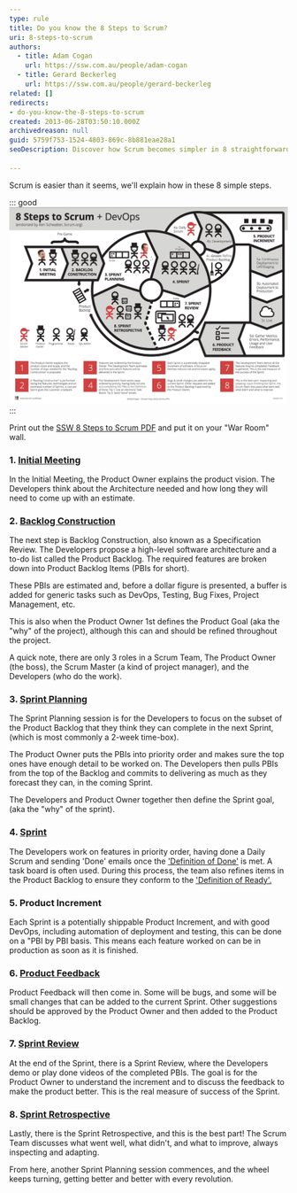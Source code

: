 ```yaml
---
type: rule
title: Do you know the 8 Steps to Scrum?
uri: 8-steps-to-scrum
authors:
  - title: Adam Cogan
    url: https://ssw.com.au/people/adam-cogan
  - title: Gerard Beckerleg
    url: https://ssw.com.au/people/gerard-beckerleg
related: []
redirects:
- do-you-know-the-8-steps-to-scrum
created: 2013-06-28T03:50:10.000Z
archivedreason: null
guid: 5759f753-1524-4803-869c-8b881eae28a1
seoDescription: Discover how Scrum becomes simpler in 8 straightforward steps, from the initial meeting to sprint reviews. Print out the SSW 8 Steps to Scrum PDF and optimize your project management strategy

---
```

Scrum is easier than it seems, we'll explain how in these 8 simple steps.

<!--endintro-->

::: good
![Figure: This Scrum image includes all the important steps from the Initial Meeting to the Sprint Review and Retro](8-steps-to-scrum.jpg)
:::

Print out the [SSW 8 Steps to Scrum PDF](8StepstoScrum.pdf) and put it on your "War Room" wall.

### 1. [Initial Meeting](/meetings-are-you-prepared-for-the-initial-meeting)

In the Initial Meeting, the Product Owner explains the product vision. The Developers think about the Architecture needed and how long they will need to come up with an estimate.

### 2. [Backlog Construction](/product-owner-do-you-know-how-to-update-the-backlog)

The next step is Backlog Construction, also known as a Specification Review. The Developers propose a high-level software architecture and a to-do list called the Product Backlog. The required features are broken down into Product Backlog Items (PBIs for short). 

These PBIs are estimated and, before a dollar figure is presented, a buffer is added for generic tasks such as DevOps, Testing, Bug Fixes, Project Management, etc.

This is also when the Product Owner 1st defines the Product Goal (aka the "why" of the project), although this can and should be refined throughout the project.

A quick note, there are only 3 roles in a Scrum Team, The Product Owner (the boss), the Scrum Master (a kind of project manager), and the Developers (who do the work).

### 3. [Sprint Planning](/do-you-know-what-happens-at-a-sprint-planning-meeting)

The Sprint Planning session is for the Developers to focus on the subset of the Product Backlog that they think they can complete in the next Sprint, (which is most commonly a 2-week time-box). 

The Product Owner puts the PBIs into priority order and makes sure the top ones have enough detail to be worked on. The Developers then pulls PBIs from the top of the Backlog and commits to delivering as much as they forecast they can, in the coming Sprint.

The Developers and Product Owner together then define the Sprint goal, (aka the "why" of the sprint).

### 4. [Sprint](/methodology-do-you-do-daily-scrums-aka-stand-up-meetings)

The Developers work on features in priority order, having done a Daily Scrum and sending 'Done' emails once the ['Definition of Done'](/done-do-you-go-beyond-done-and-follow-a-definition-of-done) is met. A task board is often used. During this process, the team also refines items in the Product Backlog to ensure they conform to the ['Definition of Ready'.](/have-a-definition-of-ready)

### 5. Product Increment

Each Sprint is a potentially shippable Product Increment, and with good DevOps, including automation of deployment and testing, this can be done on a "PBI by PBI basis. This means each feature worked on can be in production as soon as it is finished.

### 6. [Product Feedback](/during-a-sprint-do-you-know-when-to-create-bugs)

Product Feedback will then come in. Some will be bugs, and some will be small changes that can be added to the current Sprint. Other suggestions should be approved by the Product Owner and then added to the Product Backlog.

### 7. [Sprint Review](/do-you-know-what-happens-at-a-sprint-retrospective-meeting)

At the end of the Sprint, there is a Sprint Review, where the Developers demo or play done videos of the completed PBIs. The goal is for the Product Owner to understand the increment and to discuss the feedback to make the product better. This is the real measure of success of the Sprint.

### 8. [Sprint Retrospective](/do-you-know-what-happens-at-a-sprint-retrospective-meeting)

Lastly, there is the Sprint Retrospective, and this is the best part! The Scrum Team discusses what went well, what didn't, and what to improve, always inspecting and adapting.

From here, another Sprint Planning session commences, and the wheel keeps turning, getting better and better with every revolution.
